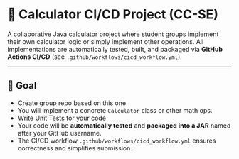 # 🧮 Calculator CI/CD Project (CC-SE)

A collaborative Java calculator project where student groups implement their own calculator logic or simply implement other operations. All implementations are automatically tested, built, and packaged via **GitHub Actions CI/CD** (see `.github/workflows/cicd_workflow.yml`).

---

## 🎯 Goal
- Create group repo based on this one
- You will implement a concrete `Calculator` class or other math ops.
- Write Unit Tests for your code
- Your code will be **automatically tested** and **packaged into a JAR** named after your GitHub username.
- The CI/CD workflow `.github/workflows/cicd_workflow.yml` ensures correctness and simplifies submission.